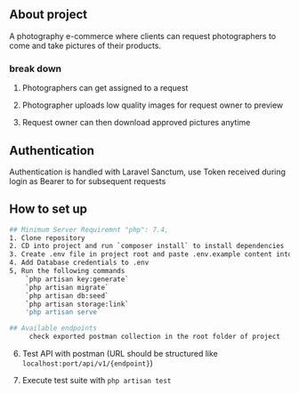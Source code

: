 
## About project

A photography e-commerce where clients can request photographers to come and take pictures of their products.

### break down
1. Photographers can get assigned to a request

2. Photographer uploads low quality images for request owner to preview

3. Request owner can then download approved pictures anytime

## Authentication

Authentication is handled with Laravel Sanctum, use Token received during login as Bearer to for subsequent requests

## How to set up

```sh
## Minimum Server Requiremnt "php": 7.4,
1. Clone repository
2. CD into project and run `composer install` to install dependencies
3. Create .env file in project root and paste .env.example content into .env
4. Add Database credentials to .env
5, Run the following commands
    `php artisan key:generate`
    `php artisan migrate`
    `php artisan db:seed`
    `php artisan storage:link`
    'php artisan serve`
```

```sh
## Available endpoints
     check exported postman collection in the root folder of project
```
6. Test API with postman (URL should be structured like `localhost:port/api/v1/{endpoint}`)

7. Execute test suite with `php artisan test`